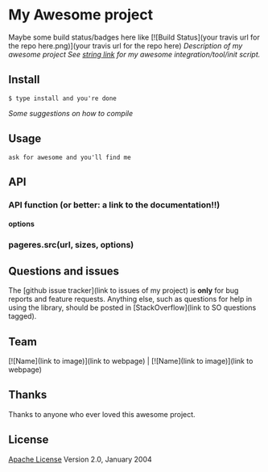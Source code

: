 # My Awesome project

Maybe some build status/badges here like [![Build Status](your travis url for the repo here.png)](your travis url for the repo here)
*Description of my awesome project*
*See [string link](link) for my awesome integration/tool/init script.*


## Install
```
$ type install and you're done
```
*Some suggestions on how to compile*


## Usage
```ask for awesome and you'll find me```

## API

### API function (or better: a link to the documentation!!)
#### options
### pageres.src(url, sizes, options)


## Questions and issues
The [github issue tracker](link to issues of my project) is **only** for bug reports and feature requests. Anything else, such as questions for help in using the library, should be posted in [StackOverflow](link to SO questions tagged).


## Team
[![Name](link to image)](link to webpage) | [![Name](link to image)](link to webpage)


## Thanks
Thanks to anyone who ever loved this awesome project. 


## License
[Apache License](http://www.apache.org/licenses/LICENSE-2.0) Version 2.0, January 2004

